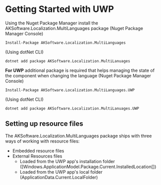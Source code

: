 


# Getting Started with UWP

Using the Nuget Package Manager install the AKSoftware.Localization.MultiLanguages package 
(Nuget Package Manager Console)
``` PS
Install-Package AKSoftware.Localization.MultiLanguages 
```
(Using dotNet CLI)
``` CLI
dotnet add package AKSoftware.Localization.MultiLanuages
```
**For UWP** additional package is required that helps managing the state of the component when changing the language 
(Nuget Package Manager Console)
``` PS
Install-Package AKSoftware.Localization.MultiLanguages.UWP 
```
(Using dotNet CLI)
``` CLI
dotnet add package AKSoftware.Localization.MultiLanuages.UWP
```
## Setting up resource files

The AKSoftware.Localization.MultiLanguages package ships with three ways of working with resource files:

* Embedded resource files
* External Resources files
	* Loaded from the UWP app's installation folder ([Windows.ApplicationModel.Package.Current.InstalledLocation[])
	* Loaded from the UWP app's local folder (ApplicationData.Current.LocalFolder)

<!--stackedit_data:
eyJoaXN0b3J5IjpbNDA4OTE5NjM5LDczMDk5ODExNl19
-->